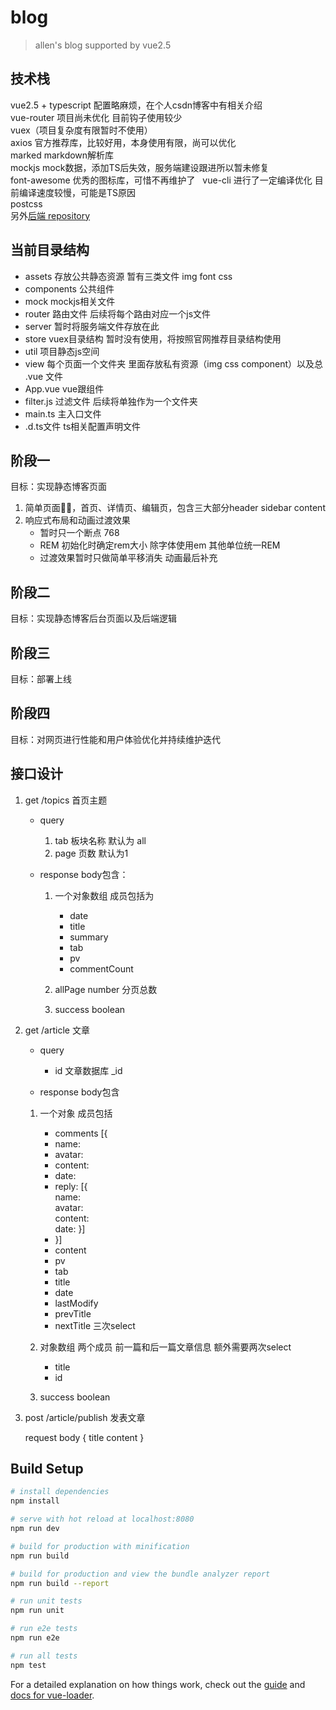 # blog

> allen's blog supported by vue2.5

## 技术栈
vue2.5 + typescript   配置略麻烦，在个人csdn博客中有相关介绍  
vue-router   项目尚未优化 目前钩子使用较少   
vuex（项目复杂度有限暂时不使用）    
axios   官方推荐库，比较好用，本身使用有限，尚可以优化  
marked  markdown解析库  
mockjs  mock数据，添加TS后失效，服务端建设跟进所以暂未修复  
font-awesome  优秀的图标库，可惜不再维护了  
vue-cli  进行了一定编译优化  目前编译速度较慢，可能是TS原因  
postcss  
另外[后端 repository](https://github.com/allenliu6/blog-server)  

## 当前目录结构
- assets  存放公共静态资源 暂有三类文件 img font css
- components  公共组件
- mock mockjs相关文件
- router 路由文件  后续将每个路由对应一个js文件
- server 暂时将服务端文件存放在此
- store  vuex目录结构 暂时没有使用，将按照官网推荐目录结构使用
- util  项目静态js空间
- view  每个页面一个文件夹 里面存放私有资源（img css component）以及总 .vue 文件
- App.vue  vue跟组件
- filter.js  过滤文件 后续将单独作为一个文件夹
- main.ts  主入口文件
- .d.ts文件  ts相关配置声明文件

## 阶段一  
目标：实现静态博客页面

1. 简单页面，首页、详情页、编辑页，包含三大部分header  sidebar  content
2. 响应式布局和动画过渡效果
    - 暂时只一个断点  768
    - REM 初始化时确定rem大小 除字体使用em 其他单位统一REM
    - 过渡效果暂时只做简单平移消失  动画最后补充


## 阶段二
目标：实现静态博客后台页面以及后端逻辑


## 阶段三
目标：部署上线


## 阶段四
目标：对网页进行性能和用户体验优化并持续维护迭代


## 接口设计

1. get /topics  首页主题
    - query
        1. tab 板块名称 默认为 all
        2. page  页数  默认为1

    - response body包含：
        1. 一个对象数组  成员包括为
            - date
            - title
            - summary
            - tab
            - pv
            - commentCount

        2. allPage  number   分页总数

        3. success boolean
    
2. get /article   文章
    - query
        - id  文章数据库 _id
    
    - response body包含
    1. 一个对象  成员包括
        - comments [{
        -   name:
        -   avatar:
        -   content:
        -   date:
        -   reply: [{  
                name:  
                avatar:  
                content:  
                date:
            }]
        - }]
        - content
        - pv
        - tab
        - title
        - date
        - lastModify
        - prevTitle   
        - nextTitle   三次select
    
    2. 对象数组  两个成员  前一篇和后一篇文章信息  额外需要两次select
        - title 
        - id

    3. success  boolean

3. post /article/publish    发表文章
    
    request body {
        title
        content
    }


## Build Setup

``` bash
# install dependencies
npm install

# serve with hot reload at localhost:8080
npm run dev

# build for production with minification
npm run build

# build for production and view the bundle analyzer report
npm run build --report

# run unit tests
npm run unit

# run e2e tests
npm run e2e

# run all tests
npm test
```

For a detailed explanation on how things work, check out the [guide](http://vuejs-templates.github.io/webpack/) and [docs for vue-loader](http://vuejs.github.io/vue-loader).

